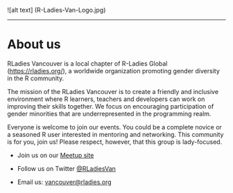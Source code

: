 ![alt text] (R-Ladies-Van-Logo.jpg)

---
# About us

RLadies Vancouver is a local chapter of R-Ladies Global (https://rladies.org/), a worldwide organization promoting gender diversity in the R community.

The mission of the RLadies Vancouver is to create a friendly and inclusive environment where R learners, teachers and developers can work on improving their skills together. We focus on encouraging participation of gender minorities that are underrepresented in the programming realm.

Everyone is welcome to join our events. You could be a complete novice or a seasoned R user interested in mentoring and networking. This community is for you, join us! Please respect, however, that this group is lady-focused.

* Join us on our [Meetup site](https://www.meetup.com/R-Ladies-Vancouver/)  

* Follow us on Twitter [@RLadiesVan](https://twitter.com/RLadiesVan)  

* Email us: vancouver@rladies.org